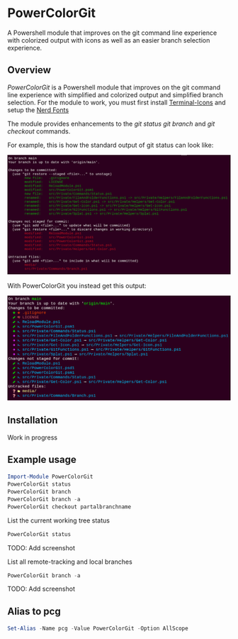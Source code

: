 # PowerColorGit

A Powershell module that improves on the git command line experience with colorized output with icons as well as an easier branch selection experience.

## Overview #

*PowerColorGit* is a Powershell module that improves on the git command line experience with simplified and colorized output and simplified branch selection.
For the module to work, you must first install [Terminal-Icons](https://github.com/devblackops/Terminal-Icons/) and setup the [Nerd Fonts](https://github.com/ryanoasis/nerd-fonts/)

The module provides enhancements to the _git status_ _git branch_ and _git checkout_ commands.

For example, this is how the standard output of git status can look like:

![Screenshot 1](./media/screens/git_status.png)

With PowerColorGit you instead get this output:

![Screenshot 1](./media/screens/powercolorgit_status.png)

## Installation
Work in progress

## Example usage
```powershell
Import-Module PowerColorGit
PowerColorGit status
PowerColorGit branch
PowerColorGit branch -a
PowerColorGit checkout partalbranchname
```

List the current working tree status
```powershell
PowerColorGit status
```
TODO: Add screenshot

List all remote-tracking and local branches
```powershell
PowerColorGit branch -a
```
TODO: Add screenshot

## Alias to pcg
```powershell
Set-Alias -Name pcg -Value PowerColorGit -Option AllScope
```
